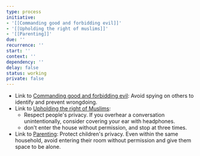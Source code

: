 ```yaml
---
type: process
initiative:
- '[[Commanding good and forbidding evil]]'
- '[[Upholding the right of muslims]]'
- '[[Parenting]]'
due: ''
recurrence: ''
start: ''
context: ''
dependency: ''
delay: false
status: working
private: false
---
```


* Link to [Commanding good and forbidding evil](docs/sidebar1/Initiatives/worship/Commanding%20good%20and%20forbidding%20evil.md): Avoid spying on others to identify and prevent wrongdoing.
* Link to [Upholding the right of Muslims](docs/sidebar1/Initiatives/worship/Upholding%20the%20right%20of%20muslims.md):
	* Respect people's privacy. If you overhear a conversation unintentionally, consider covering your ear with headphones.
	* don't enter the house without permission, and stop at three times.
* Link to [Parenting](docs/sidebar1/Initiatives/worship/Parenting.md): Protect children's privacy. Even within the same household, avoid entering their room without permission and give them space to be alone.
